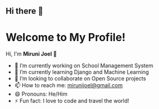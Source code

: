 ## Hi there 👋

<!--
**mirunijoel/mirunijoel** is a ✨ _special_ ✨ repository because its `README.md` (this file) appears on your GitHub profile.

Here are some ideas to get you started:

- 🔭 I’m currently working on ...
- 🌱 I’m currently learning ...
- 👯 I’m looking to collaborate on ...
- 🤔 I’m looking for help with ...
- 💬 Ask me about ...
- 📫 How to reach me: ...
- 😄 Pronouns: ...
- ⚡ Fun fact: ...
-->
# Welcome to My Profile!

Hi, I'm **Miruni Joel** 👋

- 🔭 I’m currently working on School Management System
- 🌱 I’m currently learning Django and Machine Learning
- 👯 I’m looking to collaborate on Open Source projects
- 📫 How to reach me: [mirunijoel@gmail.com](mailto:mirunijoel.com)
- 😄 Pronouns: He/Him
- ⚡ Fun fact: I love to code and travel the world!
